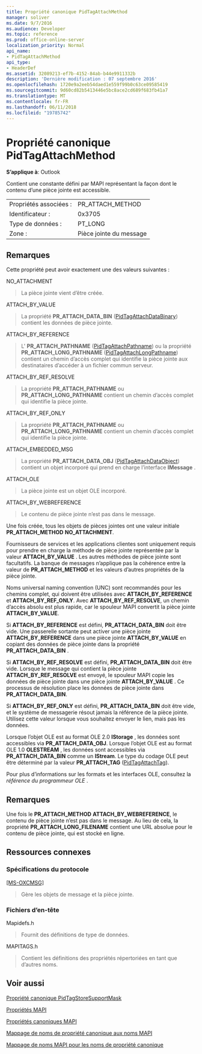```yaml
---
title: Propriété canonique PidTagAttachMethod
manager: soliver
ms.date: 9/7/2016
ms.audience: Developer
ms.topic: reference
ms.prod: office-online-server
localization_priority: Normal
api_name:
- PidTagAttachMethod
api_type:
- HeaderDef
ms.assetid: 32089213-ef7b-4152-84ab-b44e9911332b
description: 'Dernière modification : 07 septembre 2016'
ms.openlocfilehash: 1720e9a2eeb54daed1e559f99b0c63ce09585419
ms.sourcegitcommit: 9d60cd82b5413446e5bc8ace2cd689f683fb41a7
ms.translationtype: MT
ms.contentlocale: fr-FR
ms.lasthandoff: 06/11/2018
ms.locfileid: "19785742"
---
```

# <a name="pidtagattachmethod-canonical-property"></a>Propriété canonique PidTagAttachMethod

 
  
**S’applique à**: Outlook 
  
Contient une constante défini par MAPI représentant la façon dont le contenu d’une pièce jointe est accessible. 
  
|||
|:-----|:-----|
|Propriétés associées :  <br/> |PR_ATTACH_METHOD  <br/> |
|Identificateur :  <br/> |0x3705  <br/> |
|Type de données :  <br/> |PT_LONG  <br/> |
|Zone :  <br/> |Pièce jointe du message  <br/> |
   
## <a name="remarks"></a>Remarques

Cette propriété peut avoir exactement une des valeurs suivantes :
  
NO_ATTACHMENT 
  
> La pièce jointe vient d’être créée. 
    
ATTACH_BY_VALUE 
  
> La propriété **PR_ATTACH_DATA_BIN** ([PidTagAttachDataBinary](pidtagattachdatabinary-canonical-property.md)) contient les données de pièce jointe. 
    
ATTACH_BY_REFERENCE 
  
> L' **PR_ATTACH_PATHNAME** ([PidTagAttachPathname](pidtagattachpathname-canonical-property.md)) ou la propriété **PR_ATTACH_LONG_PATHNAME** ([PidTagAttachLongPathname](pidtagattachlongpathname-canonical-property.md)) contient un chemin d’accès complet qui identifie la pièce jointe aux destinataires d’accéder à un fichier commun serveur. 
    
ATTACH_BY_REF_RESOLVE 
  
> La propriété **PR_ATTACH_PATHNAME** ou **PR_ATTACH_LONG_PATHNAME** contient un chemin d’accès complet qui identifie la pièce jointe. 
    
ATTACH_BY_REF_ONLY 
  
> La propriété **PR_ATTACH_PATHNAME** ou **PR_ATTACH_LONG_PATHNAME** contient un chemin d’accès complet qui identifie la pièce jointe. 
    
ATTACH_EMBEDDED_MSG 
  
> La propriété **PR_ATTACH_DATA_OBJ** ([PidTagAttachDataObject](pidtagattachdataobject-canonical-property.md)) contient un objet incorporé qui prend en charge l’interface **IMessage** . 
    
ATTACH_OLE 
  
> La pièce jointe est un objet OLE incorporé.
    
ATTACH_BY_WEBREFERENCE 
  
> Le contenu de pièce jointe n’est pas dans le message. 
    
Une fois créée, tous les objets de pièces jointes ont une valeur initiale **PR_ATTACH_METHOD** **NO_ATTACHMENT**. 
  
Fournisseurs de services et les applications clientes sont uniquement requis pour prendre en charge la méthode de pièce jointe représentée par la valeur **ATTACH_BY_VALUE** . Les autres méthodes de pièce jointe sont facultatifs. La banque de messages n’applique pas la cohérence entre la valeur de **PR_ATTACH_METHOD** et les valeurs d’autres propriétés de la pièce jointe. 
  
Noms universal naming convention (UNC) sont recommandés pour les chemins complet, qui doivent être utilisées avec **ATTACH_BY_REFERENCE** et **ATTACH_BY_REF_ONLY**. Avec **ATTACH_BY_REF_RESOLVE**, un chemin d’accès absolu est plus rapide, car le spouleur MAPI convertit la pièce jointe **ATTACH_BY_VALUE**. 
  
Si **ATTACH_BY_REFERENCE** est défini, **PR_ATTACH_DATA_BIN** doit être vide. Une passerelle sortante peut activer une pièce jointe **ATTACH_BY_REFERENCE** dans une pièce jointe **ATTACH_BY_VALUE** en copiant des données de pièce jointe dans la propriété **PR_ATTACH_DATA_BIN** . 
  
Si **ATTACH_BY_REF_RESOLVE** est défini, **PR_ATTACH_DATA_BIN** doit être vide. Lorsque le message qui contient la pièce jointe **ATTACH_BY_REF_RESOLVE** est envoyé, le spouleur MAPI copie les données de pièce jointe dans une pièce jointe **ATTACH_BY_VALUE** . Ce processus de résolution place les données de pièce jointe dans **PR_ATTACH_DATA_BIN**. 
  
Si **ATTACH_BY_REF_ONLY** est défini, **PR_ATTACH_DATA_BIN** doit être vide, et le système de messagerie résout jamais la référence de la pièce jointe. Utilisez cette valeur lorsque vous souhaitez envoyer le lien, mais pas les données. 
  
Lorsque l’objet OLE est au format OLE 2.0 **IStorage** , les données sont accessibles via **PR_ATTACH_DATA_OBJ**. Lorsque l’objet OLE est au format OLE 1.0 **OLESTREAM** , les données sont accessibles via **PR_ATTACH_DATA_BIN** comme un **IStream**. Le type du codage OLE peut être déterminé par la valeur **PR_ATTACH_TAG** ([PidTagAttachTag](pidtagattachtag-canonical-property.md)). 
  
Pour plus d’informations sur les formats et les interfaces OLE, consultez la *référence du programmeur OLE* . 
  
## <a name="remarks"></a>Remarques

Une fois le **PR_ATTACH_METHOD** **ATTACH_BY_WEBREFERENCE**, le contenu de pièce jointe n’est pas dans le message. Au lieu de cela, la propriété **PR_ATTACH_LONG_FILENAME** contient une URL absolue pour le contenu de pièce jointe, qui est stocké en ligne. 
  
## <a name="related-resources"></a>Ressources connexes

### <a name="protocol-specifications"></a>Spécifications du protocole

[[MS-OXCMSG]](http://msdn.microsoft.com/library/7fd7ec40-deec-4c06-9493-1bc06b349682%28Office.15%29.aspx)
  
> Gère les objets de message et la pièce jointe.
    
### <a name="header-files"></a>Fichiers d’en-tête

Mapidefs.h
  
> Fournit des définitions de type de données.
    
MAPITAGS.h
  
> Contient les définitions des propriétés répertoriées en tant que d’autres noms.
    
## <a name="see-also"></a>Voir aussi



[Propriété canonique PidTagStoreSupportMask](pidtagstoresupportmask-canonical-property.md)


[Propriétés MAPI](mapi-properties.md)
  
[Propriétés canoniques MAPI](mapi-canonical-properties.md)
  
[Mappage de noms de propriété canonique aux noms MAPI](mapping-canonical-property-names-to-mapi-names.md)
  
[Mappage de noms MAPI pour les noms de propriété canonique](mapping-mapi-names-to-canonical-property-names.md)

